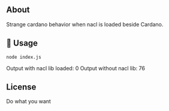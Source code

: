 ## About
Strange cardano behavior when nacl is loaded beside Cardano.

## 🚴 Usage
```
node index.js
```
Output with nacl lib loaded: 0
Output without nacl lib: 76

## License
Do what you want
